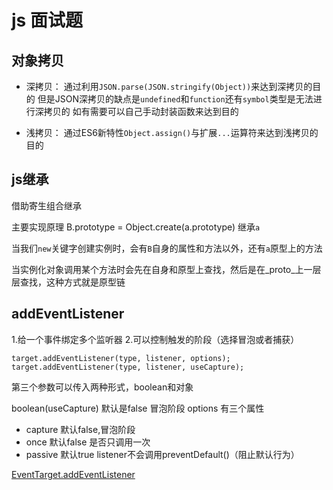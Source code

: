 # js 面试题

## 对象拷贝

* 深拷贝：
通过利用`JSON.parse(JSON.stringify(Object))`来达到深拷贝的目的
但是JSON深拷贝的缺点是`undefined`和`function`还有`symbol`类型是无法进行深拷贝的
如有需要可以自己手动封装函数来达到目的

* 浅拷贝：
通过ES6新特性`Object.assign()`与扩展`...`运算符来达到浅拷贝的目的

## js继承

借助寄生组合继承

主要实现原理 B.prototype = Object.create(a.prototype) 继承`a`

当我们`new`关键字创建实例时，会有`B`自身的属性和方法以外，还有`a`原型上的方法

当实例化对象调用某个方法时会先在自身和原型上查找，然后是在_proto_上一层层查找，这种方式就是原型链

## addEventListener

1.给一个事件绑定多个监听器
2.可以控制触发的阶段（选择冒泡或者捕获）

```
target.addEventListener(type, listener, options);
target.addEventListener(type, listener, useCapture);
```
第三个参数可以传入两种形式，boolean和对象

boolean(useCapture) 默认是false 冒泡阶段
options 有三个属性
* capture 默认false,冒泡阶段
* once 默认false 是否只调用一次
* passive 默认true listener不会调用preventDefault()（阻止默认行为）

[EventTarget.addEventListener](https://developer.mozilla.org/zh-CN/docs/Web/API/EventTarget/addEventListener)